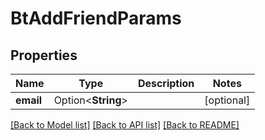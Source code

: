 # BtAddFriendParams

## Properties

Name | Type | Description | Notes
------------ | ------------- | ------------- | -------------
**email** | Option<**String**> |  | [optional]

[[Back to Model list]](../README.md#documentation-for-models) [[Back to API list]](../README.md#documentation-for-api-endpoints) [[Back to README]](../README.md)


